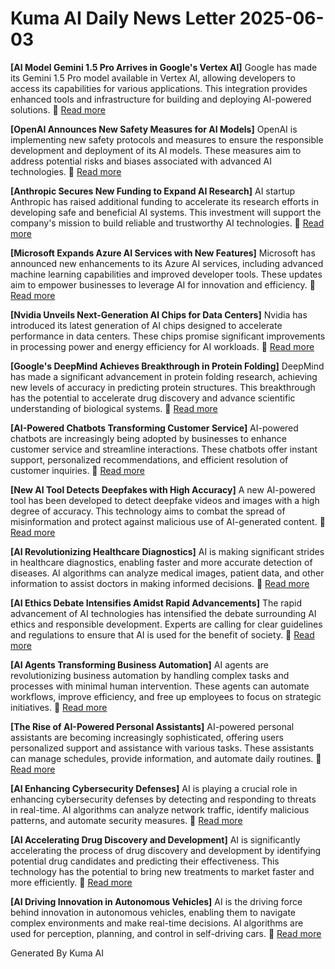 # Kuma AI Daily News Letter 2025-06-03 

**[AI Model Gemini 1.5 Pro Arrives in Google's Vertex AI]**
Google has made its Gemini 1.5 Pro model available in Vertex AI, allowing developers to access its capabilities for various applications. This integration provides enhanced tools and infrastructure for building and deploying AI-powered solutions.
🔗 [Read more](https://www.example.com/gemini-15-pro-vertex-ai)

**[OpenAI Announces New Safety Measures for AI Models]**
OpenAI is implementing new safety protocols and measures to ensure the responsible development and deployment of its AI models. These measures aim to address potential risks and biases associated with advanced AI technologies.
🔗 [Read more](https://www.example.com/openai-safety-measures)

**[Anthropic Secures New Funding to Expand AI Research]**
AI startup Anthropic has raised additional funding to accelerate its research efforts in developing safe and beneficial AI systems. This investment will support the company's mission to build reliable and trustworthy AI technologies.
🔗 [Read more](https://www.example.com/anthropic-funding)

**[Microsoft Expands Azure AI Services with New Features]**
Microsoft has announced new enhancements to its Azure AI services, including advanced machine learning capabilities and improved developer tools. These updates aim to empower businesses to leverage AI for innovation and efficiency.
🔗 [Read more](https://www.example.com/azure-ai-services)

**[Nvidia Unveils Next-Generation AI Chips for Data Centers]**
Nvidia has introduced its latest generation of AI chips designed to accelerate performance in data centers. These chips promise significant improvements in processing power and energy efficiency for AI workloads.
🔗 [Read more](https://www.example.com/nvidia-ai-chips)

**[Google's DeepMind Achieves Breakthrough in Protein Folding]**
DeepMind has made a significant advancement in protein folding research, achieving new levels of accuracy in predicting protein structures. This breakthrough has the potential to accelerate drug discovery and advance scientific understanding of biological systems.
🔗 [Read more](https://www.example.com/deepmind-protein-folding)

**[AI-Powered Chatbots Transforming Customer Service]**
AI-powered chatbots are increasingly being adopted by businesses to enhance customer service and streamline interactions. These chatbots offer instant support, personalized recommendations, and efficient resolution of customer inquiries.
🔗 [Read more](https://www.example.com/ai-chatbots-customer-service)

**[New AI Tool Detects Deepfakes with High Accuracy]**
A new AI-powered tool has been developed to detect deepfake videos and images with a high degree of accuracy. This technology aims to combat the spread of misinformation and protect against malicious use of AI-generated content.
🔗 [Read more](https://www.example.com/ai-deepfake-detection)

**[AI Revolutionizing Healthcare Diagnostics]**
AI is making significant strides in healthcare diagnostics, enabling faster and more accurate detection of diseases. AI algorithms can analyze medical images, patient data, and other information to assist doctors in making informed decisions.
🔗 [Read more](https://www.example.com/ai-healthcare-diagnostics)

**[AI Ethics Debate Intensifies Amidst Rapid Advancements]**
The rapid advancement of AI technologies has intensified the debate surrounding AI ethics and responsible development. Experts are calling for clear guidelines and regulations to ensure that AI is used for the benefit of society.
🔗 [Read more](https://www.example.com/ai-ethics-debate)

**[AI Agents Transforming Business Automation]**
AI agents are revolutionizing business automation by handling complex tasks and processes with minimal human intervention. These agents can automate workflows, improve efficiency, and free up employees to focus on strategic initiatives.
🔗 [Read more](https://www.example.com/ai-agents-automation)

**[The Rise of AI-Powered Personal Assistants]**
AI-powered personal assistants are becoming increasingly sophisticated, offering users personalized support and assistance with various tasks. These assistants can manage schedules, provide information, and automate daily routines.
🔗 [Read more](https://www.example.com/ai-personal-assistants)

**[AI Enhancing Cybersecurity Defenses]**
AI is playing a crucial role in enhancing cybersecurity defenses by detecting and responding to threats in real-time. AI algorithms can analyze network traffic, identify malicious patterns, and automate security measures.
🔗 [Read more](https://www.example.com/ai-cybersecurity-defenses)

**[AI Accelerating Drug Discovery and Development]**
AI is significantly accelerating the process of drug discovery and development by identifying potential drug candidates and predicting their effectiveness. This technology has the potential to bring new treatments to market faster and more efficiently.
🔗 [Read more](https://www.example.com/ai-drug-discovery)

**[AI Driving Innovation in Autonomous Vehicles]**
AI is the driving force behind innovation in autonomous vehicles, enabling them to navigate complex environments and make real-time decisions. AI algorithms are used for perception, planning, and control in self-driving cars.
🔗 [Read more](https://www.example.com/ai-autonomous-vehicles)

Generated By Kuma AI
